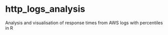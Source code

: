 # http_logs_analysis
Analysis and visualisation of response times from AWS logs with percentiles in R
